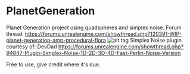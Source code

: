 # PlanetGeneration
Planet Generation project using quadspheres and simplex noise.
Forum thread:
https://forums.unrealengine.com/showthread.php?120391-WIP-planet-generation-amp-procedural-flora
![alt tag](https://i.gyazo.com/32d0008d8cd9bf1c78f758888e5970da.png)
Simplex Noise plugin courtesy of: DevDad
https://forums.unrealengine.com/showthread.php?94847-Plugin-Simplex-Noise-1D-2D-3D-4D-Fast-Perlin-Noise-Version

Free to use, give credit where it's due.
